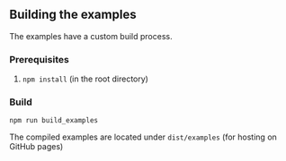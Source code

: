 ## Building the examples
The examples have a custom build process.

### Prerequisites
1. `npm install` (in the root directory)

### Build
`npm run build_examples`

The compiled examples are located under `dist/examples` (for hosting on GitHub pages)

